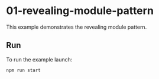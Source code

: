 # 01-revealing-module-pattern

This example demonstrates the revealing module pattern.

## Run

To run the example launch:

```bash
npm run start
```
